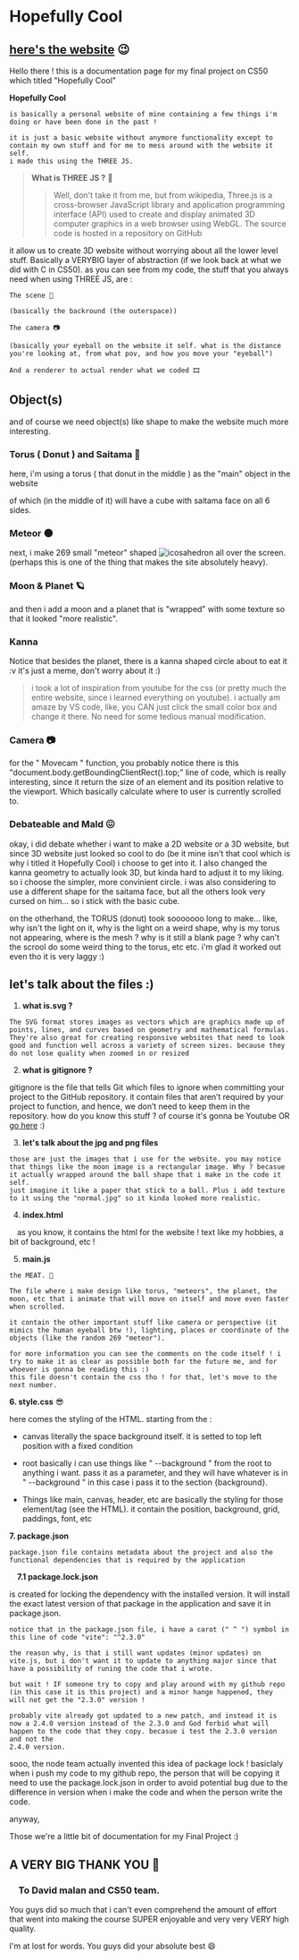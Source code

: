 
# Hopefully Cool

## [here's the website](https://youtu.be/9tn-P2-lnnY) 😉

Hello there ! this is a documentation page for my final project on CS50 which titled "Hopefully Cool" 


**Hopefully Cool**

```
is basically a personal website of mine containing a few things i'm doing or have been done in the past !

it is just a basic website without anymore functionality except to contain my own stuff and for me to mess around with the website it self.
i made this using the THREE JS.
```

> **What is THREE JS ?** 🤔
>
>> Well, don't take it from me, but from wikipedia, Three.js is a cross-browser JavaScript library and application programming interface (API) used to create and display animated 3D computer graphics in a web browser using WebGL. The source code is hosted in a repository on GitHub

it allow us to create 3D website without worrying about all the lower level stuff. Basically a VERYBIG layer of abstraction (if we look back at what we did with C in CS50).
as you can see from my code, the stuff that you always need when using THREE JS, are : 
```
The scene 🌳

(basically the backround (the outerspace))

The camera 📷

(basically your eyeball on the website it self. what is the distance you're looking at, from what pov, and how you move your "eyeball")

And a renderer to actual render what we coded 🎞️
```
## **Object(s)**

and of course we need object(s) like shape to make the website much more interesting.

### __Torus__ ( Donut ) and Saitama 🥯

here, i'm using a torus ( that donut in the middle ) as the "main" object in the website 

of which (in the middle of it) will have a cube with saitama face on all 6 sides.

### __Meteor__ 🌑

next, i make 269 small "meteor" shaped ![icosahedron](https://images.app.goo.gl/Ni9LnAnWDzRFybWu5) all over the screen. (perhaps this is one of the thing that makes the site absolutely heavy).

### __Moon & Planet__ 🪐

and then i add a moon and a planet that is "wrapped" with some texture so that it looked "more realistic". 

### __Kanna__ 

Notice that besides the planet, there is a kanna shaped circle about to eat it :v
it's just a meme, don't worry about it :)

> i took a lot of inspiration from youtube for the css (or pretty much the entire website, since i learned everything on youtube). i actually am amaze by VS code, like, you CAN just click the small color box and change it there. No need for some tedious manual modification.

### __Camera__ 📷

for the " Movecam " function, you probably notice there is this "document.body.getBoundingClientRect().top;" line of code, which is really interesting, since it return the size of an element and its position relative to the viewport. Which basically calculate where to user is currently scrolled to.

### __Debateable and Mald__ 😖

okay, i did debate whether i want to make a 2D website or a 3D website, but since 3D website just looked so cool to do (be it mine isn't that cool which is why i titled it Hopefully Cool)
i choose to get into it. I also changed the kanna geometry to actually look 3D, but kinda hard to adjust it to my liking. so i choose the simpler, more convinient circle.
i was also considering to use a different shape for the saitama face, but all the others look very cursed on him... so i stick with the basic cube.

on the otherhand, the TORUS (donut) took sooooooo long to make... like, why isn't the light on it, why is the light on a weird shape, why is my torus not appearing, where is the mesh ? why is it still a blank page ? why can't the scrool do some weird thing to the torus, etc etc. 
i'm glad it worked out even tho it is very laggy :)

## let's talk about the files :)

1.  **what is.svg ?**
```
The SVG format stores images as vectors which are graphics made up of points, lines, and curves based on geometry and mathematical formulas.
They're also great for creating responsive websites that need to look good and function well across a variety of screen sizes. because they do not lose quality when zoomed in or resized
```

2. **what is gitignore ?**

gitignore is the file that tells Git which files to ignore when committing your project to the GitHub repository. it contain files that aren’t required by your project to function, and hence, we don’t need to keep
them in the repository. how do you know this stuff ? of course it's gonna be Youtube OR [go here](https://github.com/github/gitignore) :)


3. **let's talk about the jpg and png files**
```
those are just the images that i use for the website. you may notice that things like the moon image is a rectangular image. Why ? becasue it actually wrapped around the ball shape that i make in the code it self.
just imagine it like a paper that stick to a ball. Plus i add texture to it using the "normal.jpg" so it kinda looked more realistic.
```
4. **index.html**

&emsp;as you know, it contains the html for the website ! text like my hobbies, a bit of background, etc !


5. **main.js**
```
the MEAT. 🥩

The file where i make design like torus, "meteors", the planet, the moon, etc that i animate that will move on itself and move even faster when scrolled. 

it contain the other important stuff like camera or perspective (it mimics the human eyeball btw !), lighting, places or coordinate of the objects (like the random 269 "meteor"). 

for more information you can see the comments on the code itself ! i try to make it as clear as possible both for the future me, and for whoever is gonna be reading this :)
this file doesn't contain the css tho ! for that, let's move to the next number.
```

**6. style.css** 😎

here comes the styling of the HTML. starting from the :

- canvas 
literally the space background itself. it is setted to top left position with a fixed condition

- root 
basically i can use things like " --background " from the root to anything i want. pass it as a parameter, and they will have whatever is in " --background " in this case i pass it to the section {background}.

- Things like main, canvas, header, etc
are basically the styling for those element/tag (see the HTML). it contain the position, background, grid, paddings, font, etc


**7. package.json**
```
package.json file contains metadata about the project and also the functional dependencies that is required by the application
```

&emsp;**7.1 package.lock.json**

is created for locking the dependency with the installed version. It will install the exact latest version of that package in the application and save it in package.json.
```
notice that in the package.json file, i have a carot (" ^ ") symbol in this line of code "vite": "^2.3.0"

the reason why, is that i still want updates (minor updates) on vite.js, but i don't want it to update to anything major since that have a possibility of runing the code that i wrote.

but wait ! IF someone try to copy and play around with my github repo (in this case it is this project) and a minor hange happened, they will not get the "2.3.0" version ! 

probably vite already got updated to a new patch, and instead it is now a 2.4.0 version instead of the 2.3.0 and God forbid what will happen to the code that they copy. becasue i test the 2.3.0 version and not the 
2.4.0 version.
```
sooo, the node team actually invented this idea of package lock ! basiclaly when i push my code to my github repo, the person that will be copying it need to use the package.lock.json in order to avoid potential bug due to the difference in version when i make the code and when the person write the code.

anyway,

Those we're a little bit of documentation for my Final Project :)

## A VERY BIG THANK YOU 🙏
### &emsp;To David malan and CS50 team.
You guys did so much that i can't even comprehend the amount of effort that went into making the course SUPER enjoyable and very very VERY high quality.

I'm at lost for words. You guys did your absolute best 😄